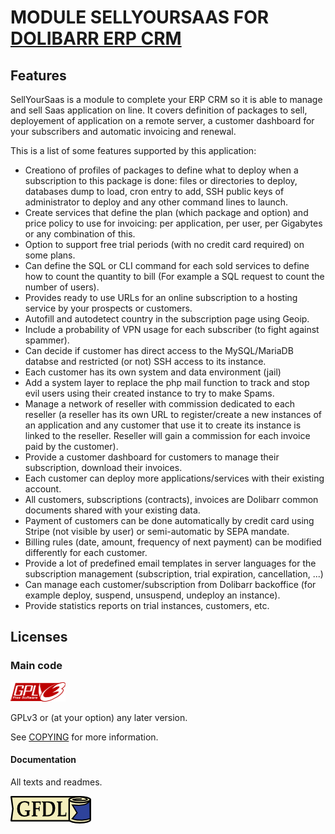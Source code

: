 # MODULE SELLYOURSAAS FOR <a href="https://www.dolibarr.org">DOLIBARR ERP CRM</a>


## Features

SellYourSaas is a module to complete your ERP CRM so it is able to manage and sell Saas application on line.
It covers definition of packages to sell, deployement of application on a remote server, a customer dashboard for
your subscribers and automatic invoicing and renewal.

This is a list of some features supported by this application:

- Creationo of profiles of packages to define what to deploy when a subscription to this package is done: files or directories to deploy, databases dump to load, cron entry to add,
SSH public keys of administrator to deploy and any other command lines to launch.
- Create services that define the plan (which package and option) and price policy to use for invoicing: per application, per user, per Gigabytes or any combination of this.
- Option to support free trial periods (with no credit card required) on some plans.
- Can define the SQL or CLI command for each sold services to define how to count the quantity to bill (For example a SQL request to count the number of users).
- Provides ready to use URLs for an online subscription to a hosting service by your prospects or customers.
- Autofill and autodetect country in the subscription page using Geoip.
- Include a probability of VPN usage for each subscriber (to fight against spammer).
- Can decide if customer has direct access to the MySQL/MariaDB databse and restricted (or not) SSH access to its instance.
- Each customer has its own system and data environment (jail)
- Add a system layer to replace the php mail function to track and stop evil users using their created instance to try to make Spams.  
- Manage a network of reseller with commission dedicated to each reseller (a reseller has its own URL to register/create a new instances of an application and any customer that use it to create its instance is linked to the reseller. Reseller will gain a commission for each invoice paid by the customer). 
- Provide a customer dashboard for customers to manage their subscription, download their invoices.
- Each customer can deploy more applications/services with their existing account.
- All customers, subscriptions (contracts), invoices are Dolibarr common documents shared with your existing data.
- Payment of customers can be done automatically by credit card using Stripe (not visible by user) or semi-automatic by SEPA mandate.
- Billing rules (date, amount, frequency of next payment) can be modified differently for each customer.
- Provide a lot of predefined email templates in server languages for the subscription management (subscription, trial expiration, cancellation, ...)
- Can manage each customer/subscription from Dolibarr backoffice (for example deploy, suspend, unsuspend, undeploy an instance).
- Provide statistics reports on trial instances, customers, etc.



Licenses
--------

### Main code

![GPLv3 logo](img/gplv3.png)

GPLv3 or (at your option) any later version.

See [COPYING](COPYING) for more information.


#### Documentation

All texts and readmes.

![GFDL logo](img/gfdl.png)
